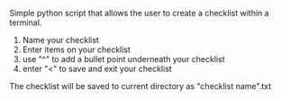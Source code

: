 Simple python script that allows the user to create a checklist within a terminal. 

1. Name your checklist
2. Enter items on your checklist
3. use "^" to add a bullet point underneath your checklist
4. enter "<" to save and exit your checklist

The checklist will be saved to current directory as "checklist name".txt
